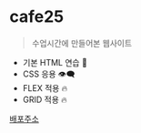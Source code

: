 # cafe25
>수업시간에 만들어본 웹사이트

+ 기본 HTML 연습 🎲
+ CSS 응용 👁‍🗨
+ FLEX 적용 🔥
+ GRID 적용 🔥

[배포주소](https://i-like-monday.github.io/cafe25/)

